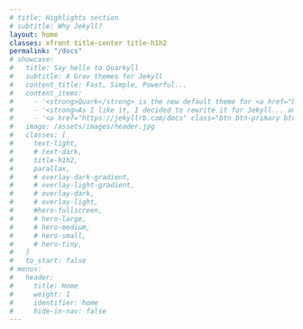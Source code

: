 ```yaml
---
# title: Highlights section
# subtitle: Why Jekyll?
layout: home
classes: xfront title-center title-h1h2
permalink: "/docs"
# showcase:
#   title: Say hello to Quarkyll
#   subtitle: A Grav themes for Jekyll
#   content_title: Fast, Simple, Powerful...
#   content_items:
#     - '<strong>Quark</strong> is the new default theme for <a href="http://github.com/getgrav/grav" rel="noreferrer">Grav CMS</a>. This theme is built with the <a href="https://picturepan2.github.io/spectre/" rel="noreferrer">Spectre.css</a> framework and provides a powerful base for developing your own themes.'
#     - '<strong>As I like it, I decided to rewrite it for Jekyll... and in the same time learn about Jekyll!</strong>'
#     - '<a href="https://jekyllrb.com/docs" class="btn btn-primary btn-lg" target="_blank" rel="noreferrer">Read Jekyll documentation</a>'
#   image: /assets/images/header.jpg
#   classes: [
#     text-light,
#     # text-dark,
#     title-h1h2,
#     parallax,
#     # overlay-dark-gradient,
#     # overlay-light-gradient,
#     # overlay-dark,
#     # overlay-light,
#     #hero-fullscreen,
#     # hero-large,
#     # hero-medium,
#     # hero-small,
#     # hero-tiny,
#   ]
#   to_start: false
# menus:
#   header:
#     title: Home
#     weight: 1
#     identifier: home
#     hide-in-nav: false
---
```

